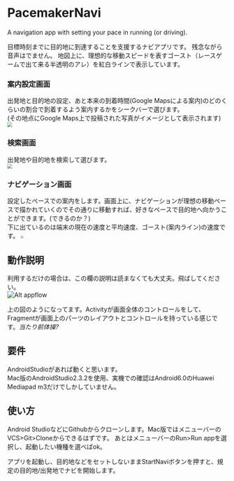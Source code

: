 # PacemakerNavi
A navigation app with setting your pace in running (or driving).  
  
目標時刻までに目的地に到達することを支援するナビアプリです。
残念ながら音声はでません。
地図上に、理想的な移動スピードを表すゴースト（レースゲームで出て来る半透明のアレ）を紅白ラインで表示しています。 



### 案内設定画面
出発地と目的地の設定、あと本来の到着時間(Google Mapsによる案内)のどのくらいの割合で到着するよう案内するかをシークバーで選びます。  
(その地点にGoogle Maps上で投稿された写真がイメージとして表示されます)  
<img src="/PacemakerNavi/readmeImages/image1112.png" style="zoom:0.7;">

### 検索画面
出発地や目的地を検索して選びます。  
<img src="/PacemakerNavi/readmeImages/image111.png" style="zoom:0.7;">

### ナビゲーション画面
設定したペースでの案内をします。画面上に、ナビゲーションが理想の移動ペースで描かれていくのでその通りに移動すれば、好きなペースで目的地へ向かうことができます。(できるのか？)  
下に出ているのは端末の現在の速度と平均速度、ゴースト(案内ライン)の速度です。
<img src="/PacemakerNavi/readmeImages/image1113.png" style="zoom:0.4;">
   
## 動作説明
利用するだけの場合は、この欄の説明は読まなくても大丈夫。飛ばしてください。  
![Alt appflow](/PacemakerNavi/readmeImages/appflow.png)
  
上の図のようになってます。Activityが画面全体のコントロールをして、Fragmentが画面上のパーツのレイアウトとコントロールを持っている感じです。*当たり前体操?*  


## 要件
AndroidStudioがあれば動くと思います。  
Mac版のAndroidStudio2.3.2を使用、実機での確認はAndroid6.0のHuawei Mediapad m3だけでしかしていません。

## 使い方
Android StudioなどにGithubからクローンします。Mac版ではメニューバーのVCS>Git>Cloneからできるはずです。
あとはメニューバーのRun>Run appを選択し、起動したい機種を選べばok。

アプリを起動し、目的地などをセットしないままStartNaviボタンを押すと、規定の目的地/出発地でナビを開始します。
